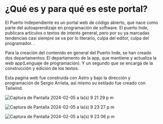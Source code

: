 

# ¿Qué es y para qué es este portal?
El Puerto Independiente es un portal web de código abierto, que nace como parte del autoaprendizaje en programación de software. El puerto Inde, publicara artículos o textos de interés general, pero por su ya marcadas tendencias casi siempre se va por lo literario, culpa del editor, culpa del programador. .

Para la creación del contenido en general del Puerto Inde, se han creado dos departamentos: El departamento de la app, que mantiene y actualiza la web app(Lenguaje de programación). Y un segundo que se encarga de la construcción y edición de los textos.

Esta pagina web fue construida con Astro y bajo la dirección y programación de Sergio Arrieta, así mismo su estilado fue creado con Tailwind.

![Captura de Pantalla 2024-02-05 a la(s) 9 21 29 p m](https://github.com/Sergiohisto/El-Puerto-Inde/assets/119264858/d36644e1-e219-4b22-9fa1-3e15eca028f6)


![Captura de Pantalla 2024-02-05 a la(s) 9 23 27 p m](https://github.com/Sergiohisto/El-Puerto-Inde/assets/119264858/1bfebae5-c197-4112-90c1-cd3196cfbb0d)

![Captura de Pantalla 2024-02-05 a la(s) 9 23 06 p m](https://github.com/Sergiohisto/El-Puerto-Inde/assets/119264858/9122fa01-9ec8-4beb-9171-b19f6d57a3a4)
